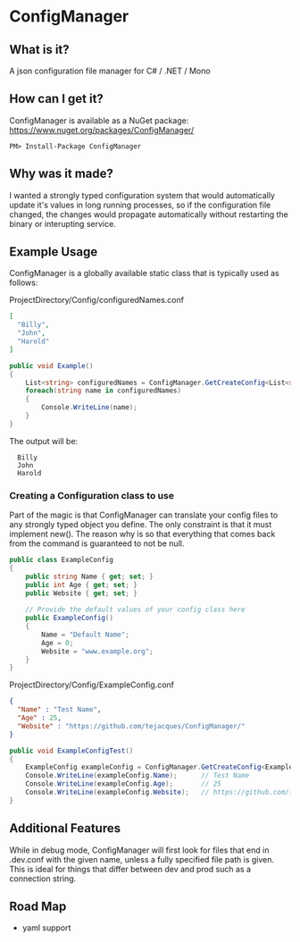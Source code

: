 ConfigManager
=============

What is it?
-----------

A json configuration file manager for C# / .NET / Mono

How can I get it?
-----------------

ConfigManager is available as a NuGet package: https://www.nuget.org/packages/ConfigManager/

```
PM> Install-Package ConfigManager
```

Why was it made?
----------------

I wanted a strongly typed configuration system that would automatically update it's values in long running processes, so if the configuration file changed, the changes would propagate automatically without restarting the binary or interupting service.

Example Usage
-------------

ConfigManager is a globally available static class that is typically used as follows:

ProjectDirectory/Config/configuredNames.conf
```json
[
  "Billy",
  "John",
  "Harold"
]
```

```csharp
public void Example()
{
    List<string> configuredNames = ConfigManager.GetCreateConfig<List<string>>("configuredNames");
    foreach(string name in configuredNames)
    {
        Console.WriteLine(name);
    }
}
```

The output will be:
```
  Billy
  John
  Harold
```

### Creating a Configuration class to use

Part of the magic is that ConfigManager can translate your config files to any strongly typed object you define. The only constraint is that it must implement new(). The reason why is so that everything that comes back from the command is guaranteed to not be null.

```csharp
public class ExampleConfig
{
    public string Name { get; set; }
    public int Age { get; set; }
    public Website { get; set; }
    
    // Provide the default values of your config class here
    public ExampleConfig()
    {
        Name = "Default Name";
        Age = 0;
        Website = "www.example.org";
    }
}
```

ProjectDirectory/Config/ExampleConfig.conf

```json
{
  "Name" : "Test Name",
  "Age" : 25,
  "Website" : "https://github.com/tejacques/ConfigManager/"
}
```

```csharp
public void ExampleConfigTest()
{
    ExampleConfig exampleConfig = ConfigManager.GetCreateConfig<ExampleConfig>("ExampleConfig");
    Console.WriteLine(exampleConfig.Name);      // Test Name
    Console.WriteLine(exampleConfig.Age);       // 25
    Console.WriteLine(exampleConfig.Website);   // https://github.com/tejacques/ConfigManager/
}
```

Additional Features
-------------------

While in debug mode, ConfigManager will first look for files that end in .dev.conf with the given name, unless a fully specified file path is given. This is ideal for things that differ between dev and prod such as a connection string.

Road Map
--------

- yaml support
